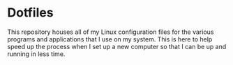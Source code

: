 # Dotfiles

This repository houses all of my Linux configuration files for the various programs and applications that I use on my system. This is here to help speed up the process when I set up a new computer so that I can be up and running in less time.
